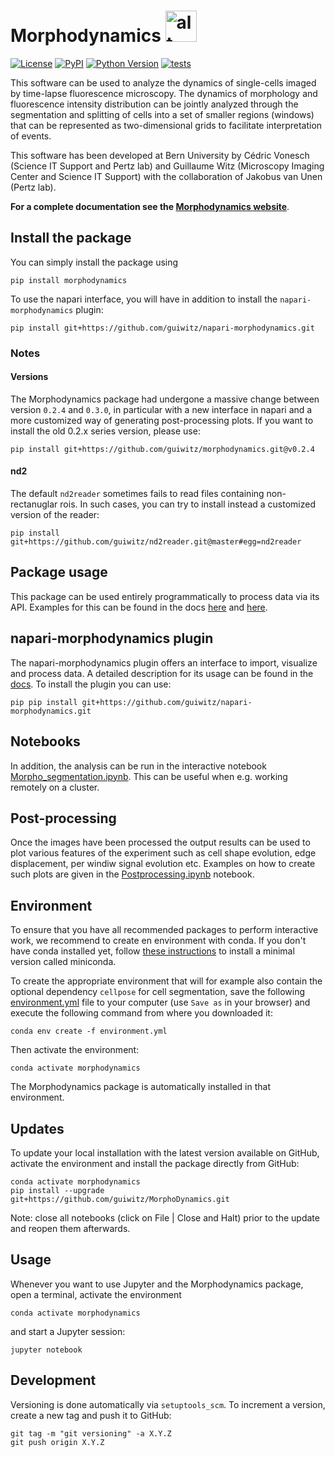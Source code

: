 # Morphodynamics <img src="/images/logo.png" alt="alt text" width="50">

[![License](https://img.shields.io/pypi/l/morphodynamics.svg?color=green)](https://github.com/guiwitz/morphodynamics/raw/master/LICENSE)
[![PyPI](https://img.shields.io/pypi/v/morphodynamics.svg?color=green)](https://pypi.org/project/morphodynamics)
[![Python Version](https://img.shields.io/pypi/pyversions/morphodynamics.svg?color=green)](https://python.org)
[![tests](https://github.com/guiwitz/morphodynamics/workflows/tests/badge.svg)](https://github.com/guiwitz/morphodynamics/actions)


This software can be used to analyze the dynamics of single-cells imaged by time-lapse fluorescence microscopy. The dynamics of morphology and fluorescence intensity distribution can be jointly analyzed through the segmentation and splitting of cells into a set of smaller regions (windows) that can be represented as two-dimensional grids to facilitate interpretation of events.

This software has been developed at Bern University by Cédric Vonesch (Science IT Support and Pertz lab) and Guillaume Witz (Microscopy Imaging Center and Science IT Support) with the collaboration of Jakobus van Unen (Pertz lab).

**For a complete documentation see the [Morphodynamics website](https://guiwitz.github.io/MorphoDynamics/mydocs/Introduction.html)**.

## Install the package

You can simply install the package using

```
pip install morphodynamics
```
To use the napari interface, you will have in addition to install the ```napari-morphodynamics``` plugin:

```
pip install git+https://github.com/guiwitz/napari-morphodynamics.git
```

### Notes
#### Versions

The Morphodynamics package had undergone a massive change between version ```0.2.4``` and ```0.3.0```, in particular with a new interface in napari and a more customized way of generating post-processing plots. If you want to install the old 0.2.x series version, please use:

```
pip install git+https://github.com/guiwitz/morphodynamics.git@v0.2.4
```

#### nd2
The default ```nd2reader``` sometimes fails to read files containing non-rectanuglar rois. In such cases, you can try to install instead a customized version of the reader:

```
pip install git+https://github.com/guiwitz/nd2reader.git@master#egg=nd2reader
```

## Package usage

This package can be used entirely programmatically to process data via its API. Examples for this can be found in the docs [here](https://guiwitz.github.io/MorphoDynamics/mydocs/Analysis_without_UI.html) and [here](https://guiwitz.github.io/MorphoDynamics/mydocs/usage_step_by_step.html).
## napari-morphodynamics plugin

The napari-morphodynamics plugin offers an interface to import, visualize and process data. A detailed description for its usage can be found in the [docs](https://guiwitz.github.io/MorphoDynamics/mydocs/Napari_Plugin.html). To install the plugin you can use:

```
pip pip install git+https://github.com/guiwitz/napari-morphodynamics.git
```

## Notebooks

In addition, the analysis can be run in the interactive notebook [Morpho_segmentation.ipynb](https://guiwitz.github.io/MorphoDynamics/Morpho_segmentation.ipynb). This can be useful when e.g. working remotely on a cluster.

## Post-processing

Once the images have been processed the output results can be used to plot various features of the experiment such as cell shape evolution, edge displacement, per windiw signal evolution etc. Examples on how to create such plots are given in the [Postprocessing.ipynb](https://guiwitz.github.io/MorphoDynamics/Postprocessing.ipynb) notebook.

## Environment

To ensure that you have all recommended packages to perform interactive work, we recommend to create en environment with conda. If you don't have conda installed yet, follow [these instructions](https://docs.conda.io/en/latest/miniconda.html) to install a minimal version called miniconda.

To create the appropriate environment that will for example also contain the optional dependency ```cellpose``` for cell segmentation, save the following [environment.yml](https://raw.githubusercontent.com/guiwitz/MorphoDynamics/master/environment.yml) file to your computer (use ```Save as``` in your browser) and execute the following command from where you downloaded it:

```
conda env create -f environment.yml
```

Then activate the environment:

```
conda activate morphodynamics
```

The Morphodynamics package is automatically installed in that environment.


## Updates

To update your local installation with the latest version available on GitHub, activate the environment and install the package directly from GitHub:

```
conda activate morphodynamics 
pip install --upgrade git+https://github.com/guiwitz/MorphoDynamics.git
```

Note: close all notebooks (click on File | Close and Halt) prior to the update and reopen them afterwards.

## Usage

Whenever you want to use Jupyter and the Morphodynamics package, open a terminal, activate the environment 

```
conda activate morphodynamics
```

and start a Jupyter session:

```
jupyter notebook
```

## Development

Versioning is done automatically via ```setuptools_scm```. To increment a version, create a new tag and push it to GitHub:

```
git tag -m "git versioning" -a X.Y.Z
git push origin X.Y.Z
```
